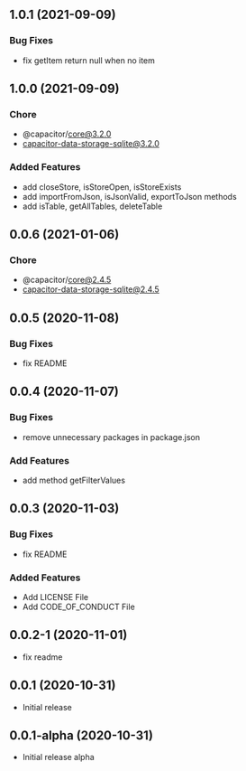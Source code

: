 ## 1.0.1 (2021-09-09)

### Bug Fixes

- fix getItem return null when no item

## 1.0.0 (2021-09-09)

### Chore

- @capacitor/core@3.2.0
- capacitor-data-storage-sqlite@3.2.0

### Added Features

- add closeStore, isStoreOpen, isStoreExists
- add importFromJson, isJsonValid, exportToJson methods
- add isTable, getAllTables, deleteTable


## 0.0.6 (2021-01-06)

### Chore

- @capacitor/core@2.4.5
- capacitor-data-storage-sqlite@2.4.5

## 0.0.5 (2020-11-08)

### Bug Fixes

- fix README

## 0.0.4 (2020-11-07)

### Bug Fixes

- remove unnecessary packages in package.json

### Add Features

- add method getFilterValues

## 0.0.3 (2020-11-03)

### Bug Fixes

- fix README

### Added Features

- Add LICENSE File
- Add CODE_OF_CONDUCT File

## 0.0.2-1 (2020-11-01)

- fix readme

## 0.0.1 (2020-10-31)

- Initial release

## 0.0.1-alpha (2020-10-31)

- Initial release alpha